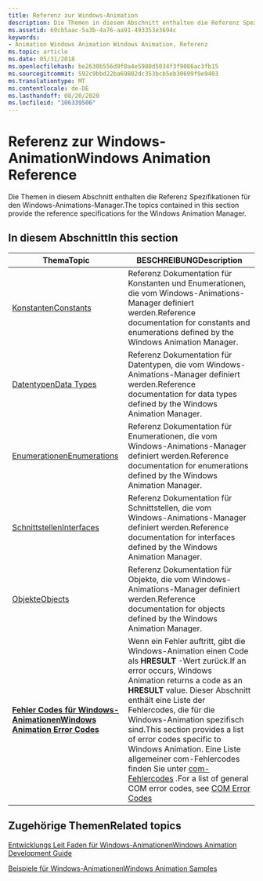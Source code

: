 ```yaml
---
title: Referenz zur Windows-Animation
description: Die Themen in diesem Abschnitt enthalten die Referenz Spezifikationen für den Windows-Animations-Manager.
ms.assetid: 69cb5aac-5a3b-4a76-aa91-493353e3694c
keywords:
- Animation Windows Animation Windows Animation, Referenz
ms.topic: article
ms.date: 05/31/2018
ms.openlocfilehash: be2630b556d9f0a4e5980d5034f3f9086ac3fb15
ms.sourcegitcommit: 592c9bbd22ba69802dc353bcb5eb30699f9e9403
ms.translationtype: MT
ms.contentlocale: de-DE
ms.lasthandoff: 08/20/2020
ms.locfileid: "106339506"
---
```

# <a name="windows-animation-reference"></a><span data-ttu-id="8305c-104">Referenz zur Windows-Animation</span><span class="sxs-lookup"><span data-stu-id="8305c-104">Windows Animation Reference</span></span>

<span data-ttu-id="8305c-105">Die Themen in diesem Abschnitt enthalten die Referenz Spezifikationen für den Windows-Animations-Manager.</span><span class="sxs-lookup"><span data-stu-id="8305c-105">The topics contained in this section provide the reference specifications for the Windows Animation Manager.</span></span>

## <a name="in-this-section"></a><span data-ttu-id="8305c-106">In diesem Abschnitt</span><span class="sxs-lookup"><span data-stu-id="8305c-106">In this section</span></span>



| <span data-ttu-id="8305c-107">Thema</span><span class="sxs-lookup"><span data-stu-id="8305c-107">Topic</span></span>                                                                       | <span data-ttu-id="8305c-108">BESCHREIBUNG</span><span class="sxs-lookup"><span data-stu-id="8305c-108">Description</span></span>                                                                                                                                                                                                                                           |
|-----------------------------------------------------------------------------|-------------------------------------------------------------------------------------------------------------------------------------------------------------------------------------------------------------------------------------------------------|
| [<span data-ttu-id="8305c-109">Konstanten</span><span class="sxs-lookup"><span data-stu-id="8305c-109">Constants</span></span>](constants.md)<br/>                                       | <span data-ttu-id="8305c-110">Referenz Dokumentation für Konstanten und Enumerationen, die vom Windows-Animations-Manager definiert werden.</span><span class="sxs-lookup"><span data-stu-id="8305c-110">Reference documentation for constants and enumerations defined by the Windows Animation Manager.</span></span><br/>                                                                                                                                           |
| [<span data-ttu-id="8305c-111">Datentypen</span><span class="sxs-lookup"><span data-stu-id="8305c-111">Data Types</span></span>](data-types.md)<br/>                                     | <span data-ttu-id="8305c-112">Referenz Dokumentation für Datentypen, die vom Windows-Animations-Manager definiert werden.</span><span class="sxs-lookup"><span data-stu-id="8305c-112">Reference documentation for data types defined by the Windows Animation Manager.</span></span><br/>                                                                                                                                                           |
| [<span data-ttu-id="8305c-113">Enumerationen</span><span class="sxs-lookup"><span data-stu-id="8305c-113">Enumerations</span></span>](-enumerations-main.md)<br/>                           | <span data-ttu-id="8305c-114">Referenz Dokumentation für Enumerationen, die vom Windows-Animations-Manager definiert werden.</span><span class="sxs-lookup"><span data-stu-id="8305c-114">Reference documentation for enumerations defined by the Windows Animation Manager.</span></span><br/>                                                                                                                                                         |
| [<span data-ttu-id="8305c-115">Schnittstellen</span><span class="sxs-lookup"><span data-stu-id="8305c-115">Interfaces</span></span>](-interfaces-main.md)<br/>                               | <span data-ttu-id="8305c-116">Referenz Dokumentation für Schnittstellen, die vom Windows-Animations-Manager definiert werden.</span><span class="sxs-lookup"><span data-stu-id="8305c-116">Reference documentation for interfaces defined by the Windows Animation Manager.</span></span> <br/>                                                                                                                                                          |
| [<span data-ttu-id="8305c-117">Objekte</span><span class="sxs-lookup"><span data-stu-id="8305c-117">Objects</span></span>](-objects-main.md)<br/>                                     | <span data-ttu-id="8305c-118">Referenz Dokumentation für Objekte, die vom Windows-Animations-Manager definiert werden.</span><span class="sxs-lookup"><span data-stu-id="8305c-118">Reference documentation for objects defined by the Windows Animation Manager.</span></span><br/>                                                                                                                                                              |
| [<span data-ttu-id="8305c-119">**Fehler Codes für Windows-Animationen**</span><span class="sxs-lookup"><span data-stu-id="8305c-119">**Windows Animation Error Codes**</span></span>](uianimation-error-codes.md)<br/> | <span data-ttu-id="8305c-120">Wenn ein Fehler auftritt, gibt die Windows-Animation einen Code als **HRESULT** -Wert zurück.</span><span class="sxs-lookup"><span data-stu-id="8305c-120">If an error occurs, Windows Animation returns a code as an **HRESULT** value.</span></span> <span data-ttu-id="8305c-121">Dieser Abschnitt enthält eine Liste der Fehlercodes, die für die Windows-Animation spezifisch sind.</span><span class="sxs-lookup"><span data-stu-id="8305c-121">This section provides a list of error codes specific to Windows Animation.</span></span> <span data-ttu-id="8305c-122">Eine Liste allgemeiner com-Fehlercodes finden Sie unter [com-Fehlercodes](/windows/desktop/com/com-error-codes) .</span><span class="sxs-lookup"><span data-stu-id="8305c-122">For a list of general COM error codes, see [COM Error Codes](/windows/desktop/com/com-error-codes)</span></span><br/> |



 

## <a name="related-topics"></a><span data-ttu-id="8305c-123">Zugehörige Themen</span><span class="sxs-lookup"><span data-stu-id="8305c-123">Related topics</span></span>

<dl> <dt>

[<span data-ttu-id="8305c-124">Entwicklungs Leit Faden für Windows-Animationen</span><span class="sxs-lookup"><span data-stu-id="8305c-124">Windows Animation Development Guide</span></span>](windows-animation-developer-guide.md)
</dt> <dt>

[<span data-ttu-id="8305c-125">Beispiele für Windows-Animationen</span><span class="sxs-lookup"><span data-stu-id="8305c-125">Windows Animation Samples</span></span>](windows-animation-samples.md)
</dt> </dl>

 

